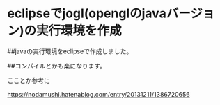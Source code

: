 # eclipseでjogl(openglのjavaバージョン)の実行環境を作成
##javaの実行環境をeclipseで作成しました。


##コンパイルとかも楽になります。


こことか参考に


<https://nodamushi.hatenablog.com/entry/20131211/1386720656>
